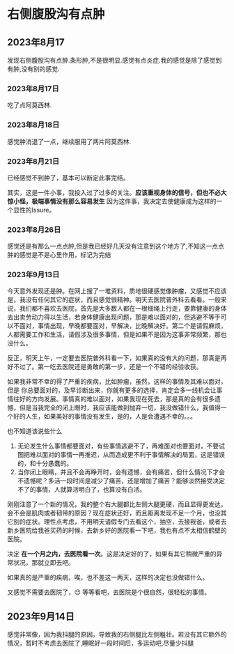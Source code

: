 
# 右侧腹股沟有点肿

## 2023年8月17 

发现右侧腹股沟有点肿.条形肿,不是很明显.感觉有点炎症.我的感觉是除了感觉到有肿,没有别的感觉.


### 2023年8月17日
吃了点阿莫西林.

### 2023年8月18日
感觉肿消退了一点，继续服用了两片阿莫西林.

### 2023年8月21日
已经感觉不到肿了，基本可以断定此事完结。

其实，这是一件小事，我投入过了过多的关注。**应该重视身体的信号，但也不必大惊小怪，极端事情没有那么容易发生** 因为这件事，我决定去使健康成为这样的一个显性的Issure。

### 2023年8月26日

感觉还是有那么一点点肿,但是我已经好几天没有注意到这个地方了,不知这一点点肿的感觉是不是心里作用，标记为完结

### 2023年9月13日

今天意外发现还是肿。在网上搜了一堆资料，质地很硬感觉像肿瘤，又感觉不应该是，我没有任何其它的症状，而且感觉很精神。明天去医院普外科去看看。一般来说，我们都不喜欢去医院，首先是大多数人都在一根细绳上行走，要靠健康的身体去出卖劳动力得以生活，若身体健康出现问题，那是难以面对的，但逃避不等于可以不面对，事情出现，早晚都要面对，早解决，比晚解决好。第二个是请假麻烦，人都需要工作和生活，请假涉及很多事情，但是如果不是因为这事非常频繁，那也没什么。

反正，明天上午，一定要去医院普外科看一下，如果真的没有大的问题，那真是再好不过了。第一吃去医院还是勇敢的第一步，还是一个不错的经验收获。


如果我非常不幸的得了严重的疾病，比如肿瘤，虽然，这样的事情及其难以面对，但是 你总要面对的，及早诊断出来，你就有更多的选择，肯定会多一线机会让事情往好的方向发展。事情真的难以面对，如果我现在死去，那是真的会有很多遗憾，但是当我完全的闭上眼时，我应该能做到抛弃一切，我没做错什么，我值得一个好的人生，如果美好的事情没有发生，是的，人是会遭遇不幸的。。。

也不知道该说些什么

1. 无论发生什么事情都要面对，有些事情逃避不了，再难面对也要面对，不要试图把难以面对的事情一再推迟，从而造成更不利于事情解决的局面，这是错误的，和十分愚蠢的。
2. 当你闭上眼睛，并且不会再睁开时，会有遗憾，会有痛苦，但什么情况下才会不遗憾呢？多活一段时间是减少了痛苦，还是增加了痛苦？能够淡然接受决定不了的事情，人就算活明白了，也算没有白活。


刚刚注意了一个新的情况，我的整个右大腿都比左侧大腿更硬，而且显得更发达，会不会是肌肉或者韧带的原因？现在症状还好，而且距离发现不足一个月，也没其它别的症状。理性点考虑，不用明天请假专门去看这个，抽空，去接我爸，或者去新乡医院给我爸买药的时候，去新乡好的医院看一下吧，我也有点不太相信鹤壁的医院。

决定 **在一个月之内，去医院看一次**。这是决定好的了，如果有其它稍微严重的异常状况，那就立即去吧。

如果真的是严重的疾病，唉，也不差这一两天，这样的决定也没做错什么。


又感觉不需要去医院了，😔 等等看吧，去医院是个很自然，很轻松的事情。

## 2023年9月14日

感觉非常像，因为我抖腿的原因，导致我的右侧腿比左侧粗壮。若没有其它额外的情况，暂时不考虑去医院了,睡眠好一段时间后，多运动吧,尽量少抖腿

